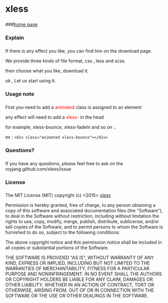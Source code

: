 # xless
###
###[home page](http://royjang.github.io/xless/)

### Explain

###

If there is any effect you like, you can find him on the download page.

We provide three kinds of file format, css , less and scss.

then choose what you like, download it.

ok , Let us start using it.

### Usage note
###

First you need to add a <font color="red"> animated </font> class is assigned to an element

any effect will need to add a <font color="red"> xless- </font> in the head

for example, xless-bounce, xless-fadeIn and so on ..

ex : `<div class="animated xless-bounce"></div>`

### Questions?
###
If you have any questions, please feel free to ask on the royjang.github.com/xless/issue

### License
###
The MIT License (MIT) copyright (c) <2015> [xless](http://royjang.github.io/xless/)

Permission is hereby granted, free of charge, to any person obtaining a copy
of this software and associated documentation files (the "Software"), to deal
in the Software without restriction, including without limitation the rights
to use, copy, modify, merge, publish, distribute, sublicense, and/or sell
copies of the Software, and to permit persons to whom the Software is
furnished to do so, subject to the following conditions:

The above copyright notice and this permission notice shall be included in
all copies or substantial portions of the Software.

THE SOFTWARE IS PROVIDED "AS IS", WITHOUT WARRANTY OF ANY KIND, EXPRESS OR
IMPLIED, INCLUDING BUT NOT LIMITED TO THE WARRANTIES OF MERCHANTABILITY,
FITNESS FOR A PARTICULAR PURPOSE AND NONINFRINGEMENT. IN NO EVENT SHALL THE
AUTHORS OR COPYRIGHT HOLDERS BE LIABLE FOR ANY CLAIM, DAMAGES OR OTHER
LIABILITY, WHETHER IN AN ACTION OF CONTRACT, TORT OR OTHERWISE, ARISING FROM,
OUT OF OR IN CONNECTION WITH THE SOFTWARE OR THE USE OR OTHER DEALINGS IN
THE SOFTWARE.